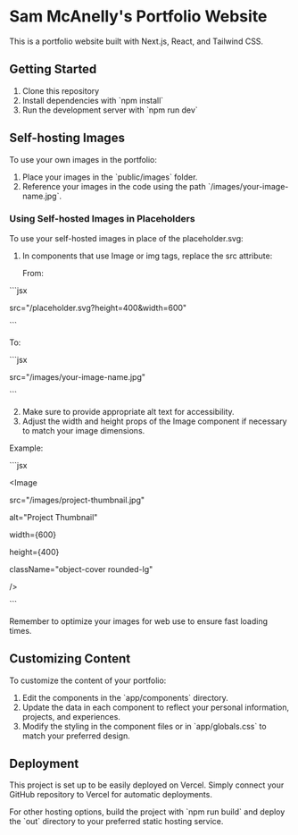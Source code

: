 
# Sam McAnelly's Portfolio Website

This is a portfolio website built with Next.js, React, and Tailwind CSS.

## Getting Started

1. Clone this repository
2. Install dependencies with \`npm install\`
3. Run the development server with \`npm run dev\`

## Self-hosting Images

To use your own images in the portfolio:

1. Place your images in the \`public/images\` folder.
2. Reference your images in the code using the path \`/images/your-image-name.jpg\`.

### Using Self-hosted Images in Placeholders

To use your self-hosted images in place of the placeholder.svg:

1. In components that use Image or img tags, replace the src attribute:

   From:

\`\`\`jsx

   src="/placeholder.svg?height=400&width=600"

\`\`\`

   To:

\`\`\`jsx

   src="/images/your-image-name.jpg"

\`\`\`

2. Make sure to provide appropriate alt text for accessibility.
3. Adjust the width and height props of the Image component if necessary to match your image dimensions.

Example:

\`\`\`jsx

<Image

src="/images/project-thumbnail.jpg"

alt="Project Thumbnail"

width={600}

height={400}

className="object-cover rounded-lg"

/>

\`\`\`

Remember to optimize your images for web use to ensure fast loading times.

## Customizing Content

To customize the content of your portfolio:

1. Edit the components in the \`app/components\` directory.
2. Update the data in each component to reflect your personal information, projects, and experiences.
3. Modify the styling in the component files or in \`app/globals.css\` to match your preferred design.

## Deployment

This project is set up to be easily deployed on Vercel. Simply connect your GitHub repository to Vercel for automatic deployments.

For other hosting options, build the project with \`npm run build\` and deploy the \`out\` directory to your preferred static hosting service.
